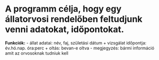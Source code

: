 # A programm célja, hogy egy állatorvosi rendelőben feltudjunk venni adatokat, időpontokat.
**Funkciók:**
    - állat adatai: név, faj, születási dátum
    + vizsgálat időpontja: év.hó.nap. óra:perc 
    + oltás: bevan-e oltva 
    - megjegyzés: bármi információ amit az orvosoknak tudniuk kell
